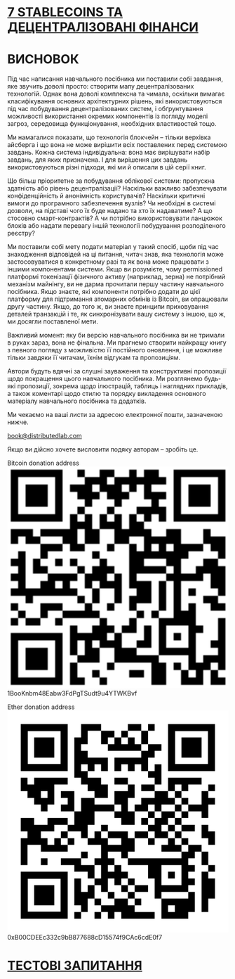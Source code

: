 # [7 STABLECOINS ТА ДЕЦЕНТРАЛІЗОВАНІ ФІНАНСИ](https://github.com/distributed-lab/blockchain-and-decentralized-systems-book/blob/main/chapters/volume-3/ua/7-Stablecoins-and-decentralized-finance.md)

# ВИСНОВОК

Під час написання навчального посібника ми поставили собі завдання, яке звучить доволі просто: створити мапу децентралізованих технологій. Однак вона доволі комплексна та чимала, оскільки вимагає класифікування основних архітектурних рішень, які використовуються під час побудування децентралізованих систем, і обґрунтування можливості використання окремих компонентів із погляду моделі загроз, середовища функціонування, необхідних властивостей тощо.

Ми намагалися показати, що технологія блокчейн – тільки верхівка айсберга і що вона не може вирішити всіх поставлених перед системою завдань. Кожна система індивідуальна: вона має вирішувати набір завдань, для яких призначена. І для вирішення цих завдань використовуються різні підходи, які ми й описали в цій серії книг.

Що більш пріоритетне за побудування облікової системи: пропускна здатність або рівень децентралізації? Наскільки важливо забезпечувати конфіденційність й анонімність користувачів? Наскільки критичні вимоги до програмного забезпечення вузлів? Чи необхідні в системі дозволи, на підставі чого їх буде надано та хто їх надаватиме? А що стосовно смарт-контрактів? А чи потрібно використовувати ланцюжок блоків або надати перевагу іншій технології побудування розподіленого реєстру?

Ми поставили собі мету подати матеріал у такий спосіб, щоби під час знаходження відповідей на ці питання, читач знав, яка технологія може застосовуватися в конкретному разі та як вона може працювати з іншими компонентами системи. Якщо ви розумієте, чому permissioned платформі токенізації фізичного активу (наприклад, зерна) не потрібний механізм майнінгу, ви не дарма прочитали першу частину навчального посібника. Якщо знаєте, які компоненти потрібно додати до цієї платформу для підтримання атомарних обмінів із Bitcoin, ви опрацювали другу частину. Якщо, до того ж, ви знаєте принципи приховування деталей транзакцій і те, як синхронізувати вашу систему з іншою, що ж, ми досягли поставленої мети.

Важливий момент: яку би версію навчального посібника ви не тримали в руках зараз, вона не фінальна. Ми прагнемо створити найкращу книгу з певного погляду з можливістю її постійного оновлення, і це можливе тільки завдяки її читачам, їхнім відгукам та пропозиціям.

Автори будуть вдячні за слушні зауваження та конструктивні пропозиції щодо покращення цього навчального посібника. Ми розглянемо будь-які пропозиції, зокрема щодо ілюстрацій, таблиць і наглядних прикладів, а також коментарі щодо стилю та порядку викладення основного матеріалу навчального посібника та додатків.

Ми чекаємо на ваші листи за адресою електронної пошти, зазначеною нижче.

<book@distributedlab.com>

Якщо ви дійсно хочете висловити подяку авторам – зробіть це.

Bitcoin donation address  
![QR code for bitcoin donation address](/resources/img/volume-3/Z.1-Conclusion/QR-code-for-bitcoin-donation-address.png "QR code for bitcoin donation address")  
1BooKnbm48Eabw3FdPgTSudt9u4YTWKBvf

Ether donation address  
![QR code for ether donation address](/resources/img/volume-3/Z.1-Conclusion/QR-code-for-ether-donation-address.png "QR code for ether donation address")  
0xB00CDEEc332c9bB877688cD15574f9CAc6cdE0f7

# [ТЕСТОВІ ЗАПИТАННЯ](https://github.com/distributed-lab/blockchain-and-decentralized-systems-book/blob/main/chapters/volume-3/ua/Z.2-Test-questions.md)
